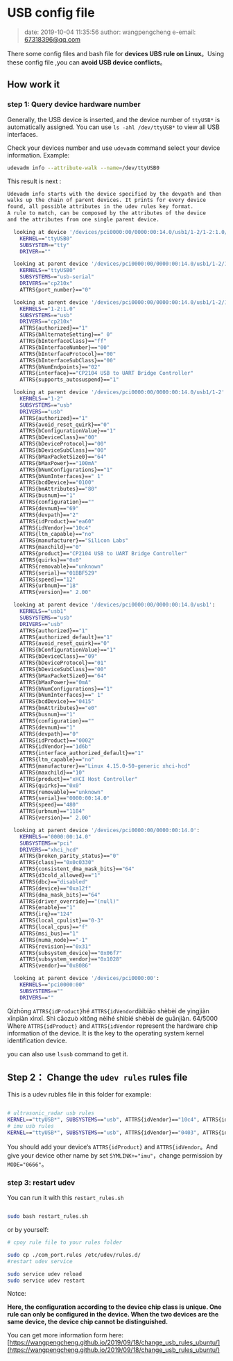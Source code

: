 
# USB config file

> date: 2019-10-04 11:35:56
> author: wangpengcheng
> e-email: 67318396@qq.com
> 

There some config files and bash file for **devices UBS rule on Linux**。Using these config file ,you can **avoid USB device conflicts**。

## How work it

### step 1: Query device hardware number

Generally, the USB device is inserted, and the device number of `ttyUSB*` is automatically assigned. You can use `ls -ahl /dev/ttyUSB*` to view all USB interfaces. 

Check your devices number  and use `udevadm` command select your device information. Example:

```bash
udevadm info --attribute-walk --name=/dev/ttyUSB0
```

This result is next :

```bash
Udevadm info starts with the device specified by the devpath and then
walks up the chain of parent devices. It prints for every device
found, all possible attributes in the udev rules key format.
A rule to match, can be composed by the attributes of the device
and the attributes from one single parent device.

  looking at device '/devices/pci0000:00/0000:00:14.0/usb1/1-2/1-2:1.0/ttyUSB0/tty/ttyUSB0':
    KERNEL=="ttyUSB0"
    SUBSYSTEM=="tty"
    DRIVER==""

  looking at parent device '/devices/pci0000:00/0000:00:14.0/usb1/1-2/1-2:1.0/ttyUSB0':
    KERNELS=="ttyUSB0"
    SUBSYSTEMS=="usb-serial"
    DRIVERS=="cp210x"
    ATTRS{port_number}=="0"

  looking at parent device '/devices/pci0000:00/0000:00:14.0/usb1/1-2/1-2:1.0':
    KERNELS=="1-2:1.0"
    SUBSYSTEMS=="usb"
    DRIVERS=="cp210x"
    ATTRS{authorized}=="1"
    ATTRS{bAlternateSetting}==" 0"
    ATTRS{bInterfaceClass}=="ff"
    ATTRS{bInterfaceNumber}=="00"
    ATTRS{bInterfaceProtocol}=="00"
    ATTRS{bInterfaceSubClass}=="00"
    ATTRS{bNumEndpoints}=="02"
    ATTRS{interface}=="CP2104 USB to UART Bridge Controller"
    ATTRS{supports_autosuspend}=="1"

  looking at parent device '/devices/pci0000:00/0000:00:14.0/usb1/1-2':
    KERNELS=="1-2"
    SUBSYSTEMS=="usb"
    DRIVERS=="usb"
    ATTRS{authorized}=="1"
    ATTRS{avoid_reset_quirk}=="0"
    ATTRS{bConfigurationValue}=="1"
    ATTRS{bDeviceClass}=="00"
    ATTRS{bDeviceProtocol}=="00"
    ATTRS{bDeviceSubClass}=="00"
    ATTRS{bMaxPacketSize0}=="64"
    ATTRS{bMaxPower}=="100mA"
    ATTRS{bNumConfigurations}=="1"
    ATTRS{bNumInterfaces}==" 1"
    ATTRS{bcdDevice}=="0100"
    ATTRS{bmAttributes}=="80"
    ATTRS{busnum}=="1"
    ATTRS{configuration}==""
    ATTRS{devnum}=="69"
    ATTRS{devpath}=="2"
    ATTRS{idProduct}=="ea60"
    ATTRS{idVendor}=="10c4"
    ATTRS{ltm_capable}=="no"
    ATTRS{manufacturer}=="Silicon Labs"
    ATTRS{maxchild}=="0"
    ATTRS{product}=="CP2104 USB to UART Bridge Controller"
    ATTRS{quirks}=="0x0"
    ATTRS{removable}=="unknown"
    ATTRS{serial}=="01BBF529"
    ATTRS{speed}=="12"
    ATTRS{urbnum}=="18"
    ATTRS{version}==" 2.00"

  looking at parent device '/devices/pci0000:00/0000:00:14.0/usb1':
    KERNELS=="usb1"
    SUBSYSTEMS=="usb"
    DRIVERS=="usb"
    ATTRS{authorized}=="1"
    ATTRS{authorized_default}=="1"
    ATTRS{avoid_reset_quirk}=="0"
    ATTRS{bConfigurationValue}=="1"
    ATTRS{bDeviceClass}=="09"
    ATTRS{bDeviceProtocol}=="01"
    ATTRS{bDeviceSubClass}=="00"
    ATTRS{bMaxPacketSize0}=="64"
    ATTRS{bMaxPower}=="0mA"
    ATTRS{bNumConfigurations}=="1"
    ATTRS{bNumInterfaces}==" 1"
    ATTRS{bcdDevice}=="0415"
    ATTRS{bmAttributes}=="e0"
    ATTRS{busnum}=="1"
    ATTRS{configuration}==""
    ATTRS{devnum}=="1"
    ATTRS{devpath}=="0"
    ATTRS{idProduct}=="0002"
    ATTRS{idVendor}=="1d6b"
    ATTRS{interface_authorized_default}=="1"
    ATTRS{ltm_capable}=="no"
    ATTRS{manufacturer}=="Linux 4.15.0-50-generic xhci-hcd"
    ATTRS{maxchild}=="10"
    ATTRS{product}=="xHCI Host Controller"
    ATTRS{quirks}=="0x0"
    ATTRS{removable}=="unknown"
    ATTRS{serial}=="0000:00:14.0"
    ATTRS{speed}=="480"
    ATTRS{urbnum}=="1184"
    ATTRS{version}==" 2.00"

  looking at parent device '/devices/pci0000:00/0000:00:14.0':
    KERNELS=="0000:00:14.0"
    SUBSYSTEMS=="pci"
    DRIVERS=="xhci_hcd"
    ATTRS{broken_parity_status}=="0"
    ATTRS{class}=="0x0c0330"
    ATTRS{consistent_dma_mask_bits}=="64"
    ATTRS{d3cold_allowed}=="1"
    ATTRS{dbc}=="disabled"
    ATTRS{device}=="0xa12f"
    ATTRS{dma_mask_bits}=="64"
    ATTRS{driver_override}=="(null)"
    ATTRS{enable}=="1"
    ATTRS{irq}=="124"
    ATTRS{local_cpulist}=="0-3"
    ATTRS{local_cpus}=="f"
    ATTRS{msi_bus}=="1"
    ATTRS{numa_node}=="-1"
    ATTRS{revision}=="0x31"
    ATTRS{subsystem_device}=="0x06f7"
    ATTRS{subsystem_vendor}=="0x1028"
    ATTRS{vendor}=="0x8086"

  looking at parent device '/devices/pci0000:00':
    KERNELS=="pci0000:00"
    SUBSYSTEMS==""
    DRIVERS==""

```


Qízhōng `ATTRS{idProduct}`hé `ATTRS{idVendor`dàibiǎo shèbèi de yìngjiàn xīnpiàn xìnxī. Shì cāozuò xìtǒng nèihé shìbié shèbèi de guānjiàn.
64/5000
Where `ATTRS{idProduct}` and `ATTRS{idVendor` represent the hardware chip information of the device. It is the key to the operating system kernel identification device.

you can also use `lsusb` command to get it.

## Step 2： Change the `udev rules` rules file

This is a udev rubles file in this folder for example:

```bash

# ultrasonic_radar usb rules
KERNEL=="ttyUSB*", SUBSYSTEMS=="usb", ATTRS{idVendor}=="10c4", ATTRS{idProduct}=="ea60", GROUP="users", MODE="0666", ENV{ID_MM_DEVICE_IGNORE}="1", SYMLINK+="ultrasonic_radar"
# imu usb rules
KERNEL=="ttyUSB*", SUBSYSTEMS=="usb", ATTRS{idVendor}=="0403", ATTRS{idProduct}=="6001", GROUP="users", MODE="0666", ENV{ID_MM_DEVICE_IGNORE}="1", SYMLINK+="imu"
```

You should add your device‘s `ATTRS{idProduct}` and `ATTRS{idVendor`。And give your device other name by set `SYMLINK+="imu"`，change permission by `MODE="0666"`。

### step 3: restart udev

You can run it with this `restart_rules.sh`

```bash

sudo bash restart_rules.sh
```

or by yourself:

```bash
# cpoy rule file to your rules folder

sudo cp ./com_port.rules /etc/udev/rules.d/
#restart udev service

sudo service udev reload
sudo service udev restart

```

Notce:

**Here, the configuration according to the device chip class is unique. One rule can only be configured in the device. When the two devices are the same device, the device chip cannot be distinguished.**

You can get more information form here: [https://wangpengcheng.github.io/2019/09/18/change_usb_rules_ubuntu/](https://wangpengcheng.github.io/2019/09/18/change_usb_rules_ubuntu/)